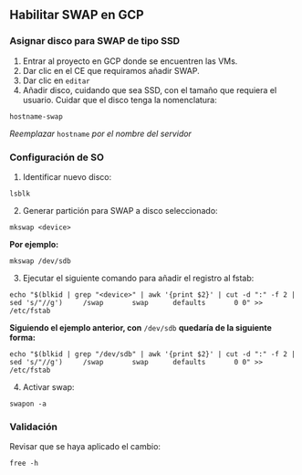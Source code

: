 ## Habilitar SWAP en GCP

### Asignar disco para SWAP de tipo SSD

1. Entrar al proyecto en GCP donde se encuentren las VMs.
2. Dar clic en el CE que requiramos añadir SWAP. 
3. Dar clic en `editar`
4. Añadir disco, cuidando que sea SSD, con el tamaño que requiera el usuario. Cuidar que el disco tenga la nomenclatura: 
```
hostname-swap
```

*Reemplazar* `hostname` *por el nombre del servidor* 

### Configuración de SO

1. Identificar nuevo disco: 

```
lsblk
```

2.  Generar partición para SWAP a disco seleccionado: 

```
mkswap <device>
```

**Por ejemplo:** 
```
mkswap /dev/sdb
```

3. Ejecutar el siguiente comando para añadir el registro al fstab: 

```
echo "$(blkid | grep "<device>" | awk '{print $2}' | cut -d ":" -f 2 | sed 's/"//g')     /swap       swap      defaults       0 0" >> /etc/fstab

```

**Siguiendo el ejemplo anterior, con** `/dev/sdb` **quedaría de la siguiente forma:** 

``` 
echo "$(blkid | grep "/dev/sdb" | awk '{print $2}' | cut -d ":" -f 2 | sed 's/"//g')     /swap       swap      defaults       0 0" >> /etc/fstab
```

4. Activar swap: 

```
swapon -a
```

### Validación 

Revisar que se haya aplicado el cambio: 

```
free -h
```
